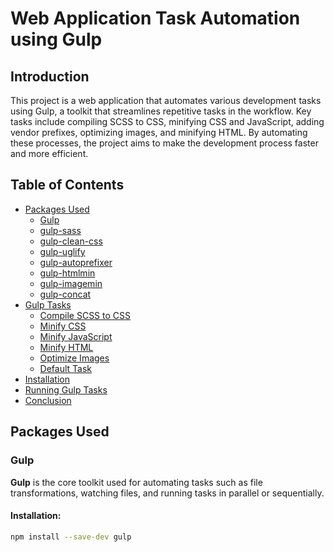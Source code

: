 # Web Application Task Automation using Gulp

## Introduction
This project is a web application that automates various development tasks using Gulp, a toolkit that streamlines repetitive tasks in the workflow. Key tasks include compiling SCSS to CSS, minifying CSS and JavaScript, adding vendor prefixes, optimizing images, and minifying HTML. By automating these processes, the project aims to make the development process faster and more efficient.

## Table of Contents
- [Packages Used](#packages-used)
  - [Gulp](#gulp)
  - [gulp-sass](#gulp-sass)
  - [gulp-clean-css](#gulp-clean-css)
  - [gulp-uglify](#gulp-uglify)
  - [gulp-autoprefixer](#gulp-autoprefixer)
  - [gulp-htmlmin](#gulp-htmlmin)
  - [gulp-imagemin](#gulp-imagemin)
  - [gulp-concat](#gulp-concat)
- [Gulp Tasks](#gulp-tasks)
  - [Compile SCSS to CSS](#compile-scss-to-css)
  - [Minify CSS](#minify-css)
  - [Minify JavaScript](#minify-javascript)
  - [Minify HTML](#minify-html)
  - [Optimize Images](#optimize-images)
  - [Default Task](#default-task)
- [Installation](#installation)
- [Running Gulp Tasks](#running-gulp-tasks)
- [Conclusion](#conclusion)

## Packages Used

### Gulp
**Gulp** is the core toolkit used for automating tasks such as file transformations, watching files, and running tasks in parallel or sequentially.

#### Installation:
```bash
npm install --save-dev gulp